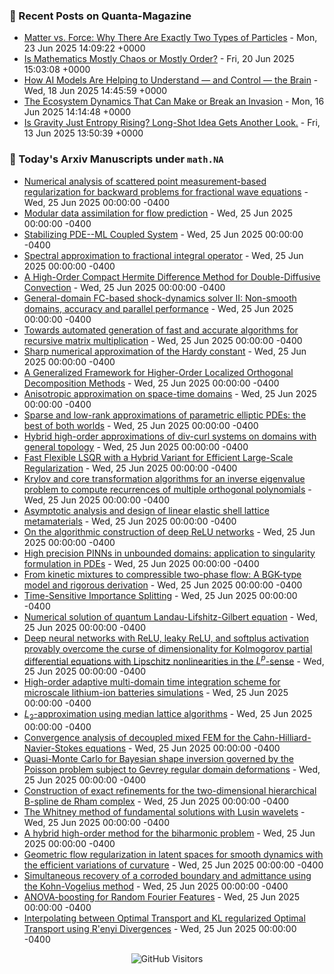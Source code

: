 ### 📝 Recent Posts on Quanta-Magazine
<!-- quanta starts -->
* <a href="https://www.quantamagazine.org/matter-vs-force-why-there-are-exactly-two-types-of-particles-20250623/">Matter vs. Force: Why There Are Exactly Two Types of Particles</a> - Mon, 23 Jun 2025 14:09:22 +0000
* <a href="https://www.quantamagazine.org/is-mathematics-mostly-chaos-or-mostly-order-20250620/">Is Mathematics Mostly Chaos or Mostly Order?</a> - Fri, 20 Jun 2025 15:03:08 +0000
* <a href="https://www.quantamagazine.org/how-ai-models-are-helping-to-understand-and-control-the-brain-20250618/">How AI Models Are Helping to Understand — and Control — the Brain</a> - Wed, 18 Jun 2025 14:45:59 +0000
* <a href="https://www.quantamagazine.org/the-ecosystem-dynamics-that-can-make-or-break-an-invasion-20250616/">The Ecosystem Dynamics That Can Make or Break an Invasion</a> - Mon, 16 Jun 2025 14:14:48 +0000
* <a href="https://www.quantamagazine.org/is-gravity-just-entropy-rising-long-shot-idea-gets-another-look-20250613/">Is Gravity Just Entropy Rising? Long-Shot Idea Gets Another Look.</a> - Fri, 13 Jun 2025 13:50:39 +0000
<!-- quanta ends -->


### 📝 Today's Arxiv Manuscripts under ``math.NA``
<!-- arxiv-math-na starts -->
* <a href="https://arxiv.org/abs/2506.18948">Numerical analysis of scattered point measurement-based regularization for backward problems for fractional wave equations</a> - Wed, 25 Jun 2025 00:00:00 -0400
* <a href="https://arxiv.org/abs/2506.19002">Modular data assimilation for flow prediction</a> - Wed, 25 Jun 2025 00:00:00 -0400
* <a href="https://arxiv.org/abs/2506.19274">Stabilizing PDE--ML Coupled System</a> - Wed, 25 Jun 2025 00:00:00 -0400
* <a href="https://arxiv.org/abs/2506.19332">Spectral approximation to fractional integral operator</a> - Wed, 25 Jun 2025 00:00:00 -0400
* <a href="https://arxiv.org/abs/2506.19367">A High-Order Compact Hermite Difference Method for Double-Diffusive Convection</a> - Wed, 25 Jun 2025 00:00:00 -0400
* <a href="https://arxiv.org/abs/2506.19370">General-domain FC-based shock-dynamics solver II: Non-smooth domains, accuracy and parallel performance</a> - Wed, 25 Jun 2025 00:00:00 -0400
* <a href="https://arxiv.org/abs/2506.19405">Towards automated generation of fast and accurate algorithms for recursive matrix multiplication</a> - Wed, 25 Jun 2025 00:00:00 -0400
* <a href="https://arxiv.org/abs/2506.19422">Sharp numerical approximation of the Hardy constant</a> - Wed, 25 Jun 2025 00:00:00 -0400
* <a href="https://arxiv.org/abs/2506.19462">A Generalized Framework for Higher-Order Localized Orthogonal Decomposition Methods</a> - Wed, 25 Jun 2025 00:00:00 -0400
* <a href="https://arxiv.org/abs/2506.19517">Anisotropic approximation on space-time domains</a> - Wed, 25 Jun 2025 00:00:00 -0400
* <a href="https://arxiv.org/abs/2506.19584">Sparse and low-rank approximations of parametric elliptic PDEs: the best of both worlds</a> - Wed, 25 Jun 2025 00:00:00 -0400
* <a href="https://arxiv.org/abs/2506.19616">Hybrid high-order approximations of div-curl systems on domains with general topology</a> - Wed, 25 Jun 2025 00:00:00 -0400
* <a href="https://arxiv.org/abs/2506.19666">Fast Flexible LSQR with a Hybrid Variant for Efficient Large-Scale Regularization</a> - Wed, 25 Jun 2025 00:00:00 -0400
* <a href="https://arxiv.org/abs/2506.19796">Krylov and core transformation algorithms for an inverse eigenvalue problem to compute recurrences of multiple orthogonal polynomials</a> - Wed, 25 Jun 2025 00:00:00 -0400
* <a href="https://arxiv.org/abs/2506.18910">Asymptotic analysis and design of linear elastic shell lattice metamaterials</a> - Wed, 25 Jun 2025 00:00:00 -0400
* <a href="https://arxiv.org/abs/2506.19104">On the algorithmic construction of deep ReLU networks</a> - Wed, 25 Jun 2025 00:00:00 -0400
* <a href="https://arxiv.org/abs/2506.19243">High precision PINNs in unbounded domains: application to singularity formulation in PDEs</a> - Wed, 25 Jun 2025 00:00:00 -0400
* <a href="https://arxiv.org/abs/2506.19321">From kinetic mixtures to compressible two-phase flow: A BGK-type model and rigorous derivation</a> - Wed, 25 Jun 2025 00:00:00 -0400
* <a href="https://arxiv.org/abs/2506.19568">Time-Sensitive Importance Splitting</a> - Wed, 25 Jun 2025 00:00:00 -0400
* <a href="https://arxiv.org/abs/2506.19594">Numerical solution of quantum Landau-Lifshitz-Gilbert equation</a> - Wed, 25 Jun 2025 00:00:00 -0400
* <a href="https://arxiv.org/abs/2309.13722">Deep neural networks with ReLU, leaky ReLU, and softplus activation provably overcome the curse of dimensionality for Kolmogorov partial differential equations with Lipschitz nonlinearities in the $L^p$-sense</a> - Wed, 25 Jun 2025 00:00:00 -0400
* <a href="https://arxiv.org/abs/2310.06573">High-order adaptive multi-domain time integration scheme for microscale lithium-ion batteries simulations</a> - Wed, 25 Jun 2025 00:00:00 -0400
* <a href="https://arxiv.org/abs/2501.15331">$L_2$-approximation using median lattice algorithms</a> - Wed, 25 Jun 2025 00:00:00 -0400
* <a href="https://arxiv.org/abs/2502.14559">Convergence analysis of decoupled mixed FEM for the Cahn-Hilliard-Navier-Stokes equations</a> - Wed, 25 Jun 2025 00:00:00 -0400
* <a href="https://arxiv.org/abs/2502.14661">Quasi-Monte Carlo for Bayesian shape inversion governed by the Poisson problem subject to Gevrey regular domain deformations</a> - Wed, 25 Jun 2025 00:00:00 -0400
* <a href="https://arxiv.org/abs/2502.19542">Construction of exact refinements for the two-dimensional hierarchical B-spline de Rham complex</a> - Wed, 25 Jun 2025 00:00:00 -0400
* <a href="https://arxiv.org/abs/2504.09458">The Whitney method of fundamental solutions with Lusin wavelets</a> - Wed, 25 Jun 2025 00:00:00 -0400
* <a href="https://arxiv.org/abs/2504.16608">A hybrid high-order method for the biharmonic problem</a> - Wed, 25 Jun 2025 00:00:00 -0400
* <a href="https://arxiv.org/abs/2506.09679">Geometric flow regularization in latent spaces for smooth dynamics with the efficient variations of curvature</a> - Wed, 25 Jun 2025 00:00:00 -0400
* <a href="https://arxiv.org/abs/2506.17938">Simultaneous recovery of a corroded boundary and admittance using the Kohn-Vogelius method</a> - Wed, 25 Jun 2025 00:00:00 -0400
* <a href="https://arxiv.org/abs/2404.03050">ANOVA-boosting for Random Fourier Features</a> - Wed, 25 Jun 2025 00:00:00 -0400
* <a href="https://arxiv.org/abs/2404.18834">Interpolating between Optimal Transport and KL regularized Optimal Transport using R'enyi Divergences</a> - Wed, 25 Jun 2025 00:00:00 -0400
<!-- arxiv-math-na ends -->

<div align="center">
  
![GitHub Visitors](https://api.visitorbadge.io/api/visitors?path=https%3A%2F%2Fgithub.com%2Flowrank&label=profile%20views&labelColor=%231e1e2e&countColor=%23cba6f7)



</div>
